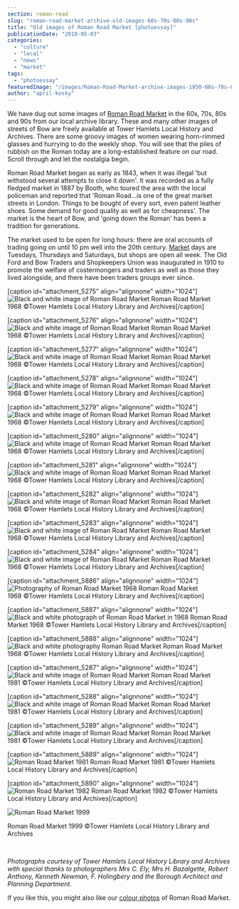 ```yaml
---
section: roman-road
slug: "roman-road-market-archive-old-images-60s-70s-80s-90s"
title: "Old images of Roman Road Market [photoessay]"
publicationDate: "2018-05-03"
categories: 
  - "culture"
  - "local"
  - "news"
  - "market"
tags: 
  - "photoessay"
featuredImage: "/images/Roman-Road-Market-archive-images-1950-60s-70s-05-1.jpg"
author: "april-kosky"
---
```


We have dug out some images of [Roman Road Market](https://romanroadlondon.com/roman-road-market-history/) in the 60s, 70s, 80s and 90s from our local archive library. These and many other images of streets of Bow are freely available at Tower Hamlets Local History and Archives. There are some groovy images of women wearing horn-rimmed glasses and hurrying to do the weekly shop. You will see that the piles of rubbish on the Roman today are a long-established feature on our road. Scroll through and let the nostalgia begin.

Roman Road Market began as early as 1843, when it was illegal 'but withstood several attempts to close it down'. It was recorded as a fully fledged market in 1887 by Booth, who toured the area with the local policeman and reported that 'Roman Road...is one of the great market streets in London. Things to be bought of every sort, even patent leather shoes. Some demand for good quality as well as for cheapness'. The market is the heart of Bow, and 'going down the Roman' has been a tradition for generations.

The market used to be open for long hours: there are oral accounts of trading going on until 10 pm well into the 20th century. [Market](https://romanroadlondon.com/market/) days are Tuesdays, Thursdays and Saturdays, but shops are open all week. The Old Ford and Bow Traders and Shopkeepers Union was inaugurated in 1910 to promote the welfare of costermongers and traders as well as those they lived alongside, and there have been traders groups ever since.

\[caption id="attachment\_5275" align="alignnone" width="1024"\]![Black and white image of Roman Road Market](/images/Roman-Road-Market-archive-images-1950-60s-70s-01-1024x724.jpg) Roman Road Market 1968 ©Tower Hamlets Local History Library and Archives\[/caption\]

\[caption id="attachment\_5276" align="alignnone" width="1024"\]![Black and white image of Roman Road Market](/images/Roman-Road-Market-archive-images-1950-60s-70s-02-1024x716.jpg) Roman Road Market 1968 ©Tower Hamlets Local History Library and Archives\[/caption\]

\[caption id="attachment\_5277" align="alignnone" width="1024"\]![Black and white image of Roman Road Market](/images/Roman-Road-Market-archive-images-1950-60s-70s-03-1024x698.jpg) Roman Road Market 1968 ©Tower Hamlets Local History Library and Archives\[/caption\]

\[caption id="attachment\_5278" align="alignnone" width="1024"\]![Black and white image of Roman Road Market](/images/Roman-Road-Market-archive-images-1950-60s-70s-04-1024x729.jpg) Roman Road Market 1968 ©Tower Hamlets Local History Library and Archives\[/caption\]

\[caption id="attachment\_5279" align="alignnone" width="1024"\]![Black and white image of Roman Road Market](/images/Roman-Road-Market-archive-images-1950-60s-70s-05-1024x724.jpg) Roman Road Market 1968 ©Tower Hamlets Local History Library and Archives\[/caption\]

\[caption id="attachment\_5280" align="alignnone" width="1024"\]![Black and white image of Roman Road Market](/images/Roman-Road-Market-archive-images-1950-60s-70s-06-1024x727.jpg) Roman Road Market 1968 ©Tower Hamlets Local History Library and Archives\[/caption\]

\[caption id="attachment\_5281" align="alignnone" width="1024"\]![Black and white image of Roman Road Market](/images/Roman-Road-Market-archive-images-1950-60s-70s-07-1024x795.jpg) Roman Road Market 1968 ©Tower Hamlets Local History Library and Archives\[/caption\]

\[caption id="attachment\_5282" align="alignnone" width="1024"\]![Black and white image of Roman Road Market](/images/Roman-Road-Market-archive-images-1950-60s-70s-08-1024x705.jpg) Roman Road Market 1968 ©Tower Hamlets Local History Library and Archives\[/caption\]

\[caption id="attachment\_5283" align="alignnone" width="1024"\]![Black and white image of Roman Road Market](/images/Roman-Road-Market-archive-images-1950-60s-70s-09-1024x719.jpg) Roman Road Market 1968 ©Tower Hamlets Local History Library and Archives\[/caption\]

\[caption id="attachment\_5284" align="alignnone" width="1024"\]![Black and white image of Roman Road Market](/images/Roman-Road-Market-archive-images-1950-60s-70s-10-1024x752.jpg) Roman Road Market 1968 ©Tower Hamlets Local History Library and Archives\[/caption\]

\[caption id="attachment\_5886" align="alignnone" width="1024"\]![Photography of Roman Road Market 1968](/images/P21405-Roman-Rd-Market-1968-300dpi012-1024x683.jpg) Roman Road Market 1968 ©Tower Hamlets Local History Library and Archives\[/caption\]

\[caption id="attachment\_5887" align="alignnone" width="1024"\]![Black and white photograph of Roman Road Market in 1968](/images/P21411-Roman-Rd-Market-1968-300dpi013-1024x683.jpg) Roman Road Market 1968 ©Tower Hamlets Local History Library and Archives\[/caption\]

\[caption id="attachment\_5888" align="alignnone" width="1024"\]![Black and white photography Roman Road Market](/images/P21412-Roman-Rd-Market-1968-300dpi014-1024x683.jpg) Roman Road Market 1968 ©Tower Hamlets Local History Library and Archives\[/caption\]

\[caption id="attachment\_5287" align="alignnone" width="1024"\]![Black and white image of Roman Road Market](/images/Roman-Road-Market-archive-images-1950-60s-70s-13-1024x653.jpg) Roman Road Market 1981 ©Tower Hamlets Local History Library and Archives\[/caption\]

\[caption id="attachment\_5288" align="alignnone" width="1024"\]![Black and white image of Roman Road Market](/images/Roman-Road-Market-archive-images-1950-60s-70s-14-1024x662.jpg) Roman Road Market 1981 ©Tower Hamlets Local History Library and Archives\[/caption\]

\[caption id="attachment\_5289" align="alignnone" width="1024"\]![Black and white image of Roman Road Market](/images/Roman-Road-Market-archive-images-1950-60s-70s-15-1024x692.jpg) Roman Road Market 1981 ©Tower Hamlets Local History Library and Archives\[/caption\]

\[caption id="attachment\_5889" align="alignnone" width="1024"\]![Roman Road Market 1981](/images/P21419-Roman-Road-Market-corner-Parnell-Road-1981-300dpi017-1024x683.jpg) Roman Road Market 1981 ©Tower Hamlets Local History Library and Archives\[/caption\]

\[caption id="attachment\_5890" align="alignnone" width="1024"\]![Roman Road Market 1982](/images/P21424-Roman-Road-Market-corner-Parnell-Road-1982-3-300dpi018-1024x683.jpg) Roman Road Market 1982 ©Tower Hamlets Local History Library and Archives\[/caption\]

![Roman Road Market 1999](/images/P21451-Roman-Rd-Market-Ladies-Underwear-1999-600dpi016-1024x683.jpg)

Roman Road Market 1999 ©Tower Hamlets Local History Library and Archives

 

_Photographs courtesy of Tower Hamlets Local History Library and Archives with special thanks to photographers Mrs C. Ely, Mrs H. Bazalgette, Robert Anthony, Kenneth Newman, F. Holingbery and the Borough Architect and Planning Department._

If you like this, you might also like our [colour photos](https://romanroadlondon.com/market-old-colour-photos-60s-70s-80s-90s/) of Roman Road Market.
